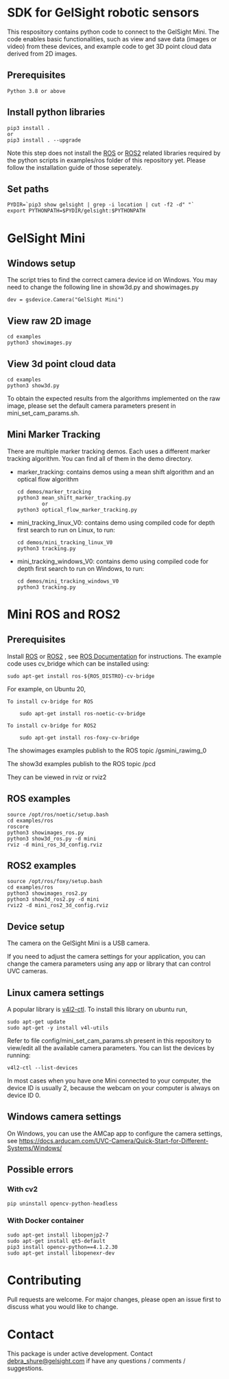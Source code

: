 # SDK for GelSight robotic sensors


This respository contains python code to connect to the GelSight Mini. The code enables basic functionalities, such as
view and save data (images or video) from these devices, and example code to get 3D point cloud data derived from 2D images.

## Prerequisites

    Python 3.8 or above

## Install python libraries
    pip3 install .
    or 
    pip3 install . --upgrade

Note this step does not install the [ROS](http://wiki.ros.org/ROS/Installation) or [ROS2](https://docs.ros.org/en/foxy/index.html) related 
libraries required by the python scripts in examples/ros folder of this repository yet. Please follow the installation guide of those seperately. 


## Set paths 

    PYDIR=`pip3 show gelsight | grep -i location | cut -f2 -d" "`
    export PYTHONPATH=$PYDIR/gelsight:$PYTHONPATH


# GelSight Mini


## Windows setup

The script tries to find the correct camera device id on Windows.
You may need to change the following line in show3d.py and showimages.py

    dev = gsdevice.Camera("GelSight Mini")


## View raw 2D image
    cd examples
    python3 showimages.py


## View 3d point cloud data
    cd examples
    python3 show3d.py

To obtain the expected results from the algorithms implemented on the raw image, please set the default camera parameters present in mini_set_cam_params.sh.

## Mini Marker Tracking

There are multiple marker tracking demos.  Each uses a different marker tracking algorithm.
You can find all of them in the demo directory.

* marker_tracking:  contains demos using a mean shift algorithm and an optical flow algorithm

      cd demos/marker_tracking
      python3 mean_shift_marker_tracking.py
              or
      python3 optical_flow_marker_tracking.py

* mini_tracking_linux_V0: contains demo using compiled code for depth first search to run on Linux, to run:
  
      cd demos/mini_tracking_linux_V0
      python3 tracking.py

* mini_tracking_windows_V0: contains demo using compiled code for depth first search to run on Windows, to run:

      cd demos/mini_tracking_windows_V0
      python3 tracking.py


# Mini ROS and ROS2 

## Prerequisites

Install [ROS](http://wiki.ros.org/ROS/Installation) or [ROS2](https://docs.ros.org/en/foxy/index.html) , see [ROS Documentation](https://docs.ros.org/) for instructions.
The example code uses cv_bridge which can be installed using:
    
    sudo apt-get install ros-${ROS_DISTRO}-cv-bridge
    
For example, on Ubuntu 20, 

    To install cv-bridge for ROS
    
        sudo apt-get install ros-noetic-cv-bridge
        
    To install cv-bridge for ROS2
    
        sudo apt-get install ros-foxy-cv-bridge

The showimages examples publish to the ROS topic /gsmini_rawimg_0

The show3d examples publish to the ROS topic /pcd

They can be viewed in rviz or rviz2

## ROS examples
    source /opt/ros/noetic/setup.bash
    cd examples/ros
    roscore
    python3 showimages_ros.py
    python3 show3d_ros.py -d mini
    rviz -d mini_ros_3d_config.rviz

## ROS2 examples
    source /opt/ros/foxy/setup.bash
    cd examples/ros
    python3 showimages_ros2.py
    python3 show3d_ros2.py -d mini
    rviz2 -d mini_ros2_3d_config.rviz
    
## Device setup

The camera on the GelSight Mini is a USB camera. 

If you need to adjust the camera settings for your application, you can change the camera parameters using any app or library that can control UVC cameras. 

## Linux camera settings

A popular library is [v4l2-ctl](https://manpages.ubuntu.com/manpages/bionic/man1/v4l2-ctl.1.html).
To install this library on ubuntu run, 

    sudo apt-get update
    sudo apt-get -y install v4l-utils

Refer to file config/mini_set_cam_params.sh present in this repository to view/edit all the available camera parameters. 
You can list the devices by running:

    v4l2-ctl --list-devices

In most cases when you have one Mini connected to your computer, the device ID is usually 2, because the webcam on your computer is always on device ID 0.

## Windows camera settings

On Windows, you can use the AMCap app to configure the camera settings, see https://docs.arducam.com/UVC-Camera/Quick-Start-for-Different-Systems/Windows/


## Possible errors 
### With cv2
    pip uninstall opencv-python-headless
  
### With Docker container
    sudo apt-get install libopenjp2-7
    sudo apt-get install qt5-default
    pip3 install opencv-python==4.1.2.30
    sudo apt-get install libopenexr-dev


# Contributing
Pull requests are welcome. For major changes, please open an issue first to discuss what you would like to change.


# Contact
This package is under active development. Contact debra_shure@gelsight.com if have any questions / comments / suggestions.


